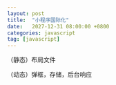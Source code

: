 ```yaml
---
layout: post
title:  "小程序国际化"
date:   2027-12-31 08:00:00 +0800
categories: javascript
tag: [javascript]
---
```


（静态）布局文件

（动态）弹框，存储，后台响应



